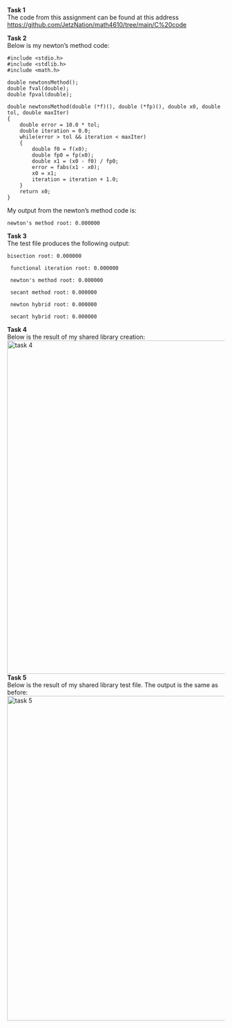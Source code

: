 **Task 1**  
The code from this assignment can be found at this address  
https://github.com/JetzNation/math4610/tree/main/C%20code  

**Task 2**  
Below is my newton’s method code:  
```
#include <stdio.h>
#include <stdlib.h>
#include <math.h>

double newtonsMethod();
double fval(double);
double fpval(double);

double newtonsMethod(double (*f)(), double (*fp)(), double x0, double tol, double maxIter)
{
    double error = 10.0 * tol;
    double iteration = 0.0;
    while(error > tol && iteration < maxIter)
    {
        double f0 = f(x0);
        double fp0 = fp(x0);
        double x1 = (x0 - f0) / fp0;
        error = fabs(x1 - x0);
        x0 = x1;
        iteration = iteration + 1.0;
    }
    return x0;
}
```  
My output from the newton’s method code is:  
```
newton's method root: 0.000000
```  
**Task 3**  
The test file produces the following output:  
```
bisection root: 0.000000

 functional iteration root: 0.000000

 newton's method root: 0.000000

 secant method root: 0.000000

 newton hybrid root: 0.000000

 secant hybrid root: 0.000000
 ```  
 **Task 4**  
Below is the result of my shared library creation:  
<img width="770" alt="task 4" src="https://user-images.githubusercontent.com/22015224/194453219-0147a5d6-33c8-4f7d-946d-e0d7d050ab1d.png">  
**Task 5**  
Below is the result of my shared library test file. The output is the same as before:  
<img width="750" alt="task 5" src="https://user-images.githubusercontent.com/22015224/194453773-c164a75e-73e2-4f17-97a5-2032a3b84c54.png">

